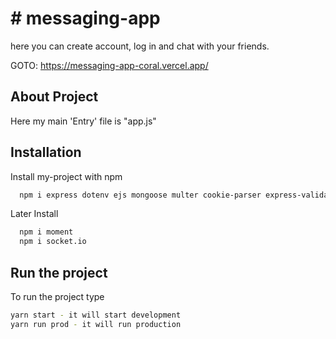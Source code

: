 
# # messaging-app

here you can create account, log in and chat with your friends.

GOTO: https://messaging-app-coral.vercel.app/


## About Project

Here my main 'Entry' file is "app.js"
## Installation

Install my-project with npm

```bash
  npm i express dotenv ejs mongoose multer cookie-parser express-validator jsonwebtoken bcrypt http-errors
```
Later Install 
```bash
  npm i moment
  npm i socket.io
```
## Run the project

To run the project type

```bash
yarn start - it will start development
yarn run prod - it will run production
```

